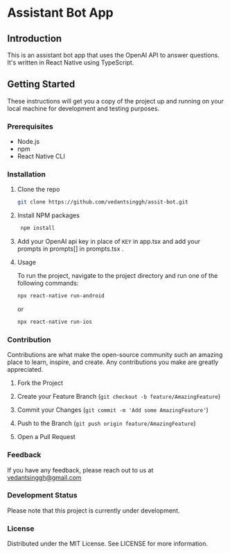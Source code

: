 # Assistant Bot App

## Introduction

This is an assistant bot app that uses the OpenAI API to answer questions. It's written in React Native using TypeScript.

## Getting Started

These instructions will get you a copy of the project up and running on your local machine for development and testing purposes.

### Prerequisites

- Node.js
- npm
- React Native CLI

### Installation

1. Clone the repo
   ```sh
   git clone https://github.com/vedantsinggh/assit-bot.git 

2. Install NPM packages
   ```sh
    npm install

3. Add your OpenAI api key in place of `KEY` in app.tsx and add your prompts in prompts[] in prompts.tsx .

4. Usage

    To run the project, navigate to the project directory and run one of the following commands:

    ```sh
    npx react-native run-android
    ```    
    or
    
    ```sh    
    npx react-native run-ios
    
### Contribution

Contributions are what make the open-source community such an amazing place to learn, inspire, and create. Any contributions you make are greatly appreciated.

1. Fork the Project

2. Create your Feature Branch (`git checkout -b feature/AmazingFeature`)

3. Commit your Changes (`git commit -m 'Add some AmazingFeature'`)

4. Push to the Branch (`git push origin feature/AmazingFeature`)

5. Open a Pull Request

### Feedback

If you have any feedback, please reach out to us at vedantsinggh@gmail.com

### Development Status

Please note that this project is currently under development.

### License

Distributed under the MIT License. See LICENSE for more information.

